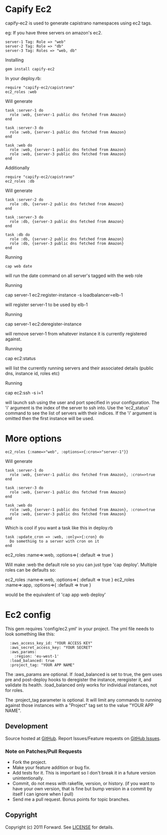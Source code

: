 Capify Ec2
====================================================

capify-ec2 is used to generate capistrano namespaces using ec2 tags.

eg: If you have three servers on amazon's ec2.

    server-1 Tag: Role => "web"
    server-2 Tag: Role => "db"
    server-3 Tag: Roles => "web, db"

Installing

    gem install capify-ec2

In your deploy.rb:

    require "capify-ec2/capistrano"
    ec2_roles :web

Will generate

    task :server-1 do
      role :web, {server-1 public dns fetched from Amazon}
    end

    task :server-3 do
      role :web, {server-1 public dns fetched from Amazon}
    end

    task :web do
      role :web, {server-1 public dns fetched from Amazon}
      role :web, {server-3 public dns fetched from Amazon}
    end

Additionally

    require "capify-ec2/capistrano"
    ec2_roles :db

Will generate

    task :server-2 do
      role :db, {server-2 public dns fetched from Amazon}
    end

    task :server-3 do
      role :db, {server-3 public dns fetched from Amazon}
    end

    task :db do
      role :db, {server-2 public dns fetched from Amazon}
      role :db, {server-3 public dns fetched from Amazon}
    end

Running

    cap web date

will run the date command on all server's tagged with the web role

Running

  cap server-1 ec2:register-instance -s loadbalancer=elb-1

will register server-1 to be used by elb-1

Running

  cap server-1 ec2:deregister-instance

will remove server-1 from whatever instance it is currently
registered against.

Running
  
  cap ec2:status


will list the currently running servers and their associated details
(public dns, instance id, roles etc)

Running

  cap ec2:ssh -s i=1

will launch ssh using the user and port specified in your configuration.
The 'i' argument is the index of the server to ssh into. Use the 'ec2_status'
command to see the list of servers with their indices. If the 'i' argument
is omitted then the first instance will be used.

More options
====================================================

    ec2_roles {:name=>"web", :options=>{:cron=>"server-1"}}

Will generate

    task :server-1 do
      role :web, {server-1 public dns fetched from Amazon}, :cron=>true
    end

    task :server-3 do
      role :web, {server-1 public dns fetched from Amazon}
    end

    task :web do
      role :web, {server-1 public dns fetched from Amazon}, :cron=>true
      role :web, {server-3 public dns fetched from Amazon}
    end

Which is cool if you want a task like this in deploy.rb

    task :update_cron => :web, :only=>{:cron} do
      Do something to a server with cron on it
    end


ec2_roles :name=>:web, :options=>{ :default => true }

Will make :web the default role so you can just type 'cap deploy'.
Multiple roles can be defaults so:

ec2_roles :name=>:web, :options=>{ :default => true }
ec2_roles :name=>:app, :options=>{ :default => true }

would be the equivalent of 'cap app web deploy'

Ec2 config
====================================================

This gem requires 'config/ec2.yml' in your project.
The yml file needs to look something like this:

      :aws_access_key_id: "YOUR ACCESS KEY"
      :aws_secret_access_key: "YOUR SECRET"
      :aws_params:
        :region: 'eu-west-1'
      :load_balanced: true
      :project_tag: "YOUR APP NAME"

The :aws_params are optional.
If :load_balanced is set to true, the gem uses pre and post-deploy
hooks to deregister the instance, reregister it, and validate its
health.
:load_balanced only works for individual instances, not for roles.

The :project_tag parameter is optional. It will limit any commands to
running against those instances with a "Project" tag set to the value
"YOUR APP NAME".

## Development

Source hosted at [GitHub](http://github.com/forward/capify-ec2).
Report Issues/Feature requests on [GitHub Issues](http://github.com/forward/capify-ec2/issues).

### Note on Patches/Pull Requests

 * Fork the project.
 * Make your feature addition or bug fix.
 * Add tests for it. This is important so I don't break it in a
   future version unintentionally.
 * Commit, do not mess with rakefile, version, or history.
   (if you want to have your own version, that is fine but bump version in a commit by itself I can ignore when I pull)
 * Send me a pull request. Bonus points for topic branches.

## Copyright

Copyright (c) 2011 Forward. See [LICENSE](https://github.com/forward/capify-ec2/blob/master/LICENSE) for details.
